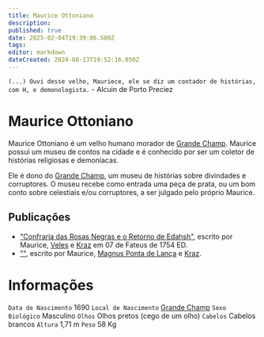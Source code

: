 ```yaml
---
title: Maurice Ottoniano
description: 
published: true
date: 2025-02-04T19:39:06.500Z
tags: 
editor: markdown
dateCreated: 2024-08-13T19:52:16.050Z
---
```


`(...) Ouvi desse velho, Mauriece, ele se diz um contador de histórias, com H, e demonologista.` - Alcuin de Porto Preciez

# Maurice Ottoniano

Maurice Ottoniano é um velho humano morador de [Grande Champ](/lugares/plano-material/drafeon/sul-de-drafeon/grande-champ). Maurice possui um museu de contos na cidade e é conhecido por ser um coletor de histórias religiosas e demoníacas.

Ele é dono do [Grande Champ](/lugares/plano-material/drafeon/sul-de-drafeon), um museu de histórias sobre divindades e corruptores. O museu recebe como entrada uma peça de prata, ou um bom conto sobre celestiais e/ou corruptores, a ser julgado pelo próprio Maurice.

## Publicações
- ["Confraria das Rosas Negras e o Retorno de Edahsh"](/documentos/confraria-da-rosa-negra-e-o-retorno-de-edahsh), escrito por Maurice, [Veles](/individuos/personagens-de-jogadores/veles-lupis-lugh) e [Kraz](/individuos/personagens-de-jogadores/saile) em 07 de Fateus de 1754 ED.
- [""](/documentos/), escrito por Maurice, [Magnus Ponta de Lança](/individuos/personagens-de-jogadores/magnus-ponta-de-lanca) e [Kraz](/individuos/personagens-de-jogadores/saile).

# Informações
`Data de Nascimento` 1690 
`Local de Nascimento` [Grande Champ](/lugares/plano-material/drafeon/sul-de-drafeon/grande-champ)
`Sexo Biológico` Masculino
`Olhos` Olhos pretos (cego de um olho)
`Cabelos` Cabelos brancos
`Altura` 1,71 m
`Peso` 58 Kg